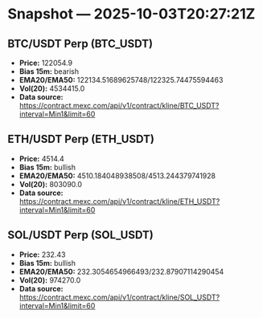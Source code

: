 # Snapshot — 2025-10-03T20:27:21Z

## BTC/USDT Perp (BTC_USDT)
- **Price:** 122054.9
- **Bias 15m:** bearish
- **EMA20/EMA50:** 122134.51689625748/122325.74475594463
- **Vol(20):** 4534415.0
- **Data source:** https://contract.mexc.com/api/v1/contract/kline/BTC_USDT?interval=Min1&limit=60

## ETH/USDT Perp (ETH_USDT)
- **Price:** 4514.4
- **Bias 15m:** bullish
- **EMA20/EMA50:** 4510.184048938508/4513.244379741928
- **Vol(20):** 803090.0
- **Data source:** https://contract.mexc.com/api/v1/contract/kline/ETH_USDT?interval=Min1&limit=60

## SOL/USDT Perp (SOL_USDT)
- **Price:** 232.43
- **Bias 15m:** bullish
- **EMA20/EMA50:** 232.3054654966493/232.87907114290454
- **Vol(20):** 974270.0
- **Data source:** https://contract.mexc.com/api/v1/contract/kline/SOL_USDT?interval=Min1&limit=60
